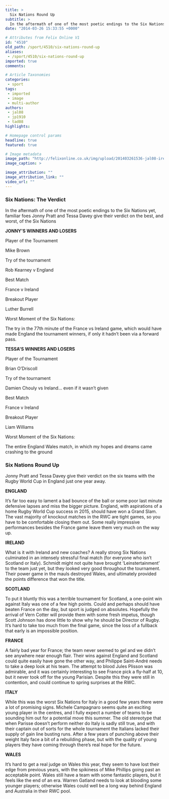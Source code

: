 ```yaml
---
title: >
  Six Nations Round Up
subtitle: >
  In the aftermath of one of the most poetic endings to the Six Nations yet, familiar foes Jonny Pratt and Tessa Davey give their verdict on the best, and worst, of the Six Nations
date: "2014-03-26 15:33:55 +0000"

# Attributes from Felix Online V1
id: "4510"
old_path: /sport/4510/six-nations-round-up
aliases:
 - /sport/4510/six-nations-round-up
imported: true
comments:

# Article Taxonomies
categories:
 - sport
tags:
 - imported
 - image
 - multi-author
authors:
 - jal08
 - jp1910
 - tad08
highlights:

# Homepage control params
headline: true
featured: true

# Image metadata
image_path: "http://felixonline.co.uk/img/upload/201403261536-jal08-irelandtrophy_3101962.jpg"
image_caption: >

image_attribution: ""
image_attribution_link: ""
video_url: ""
---
```


### __Six Nations: The Verdict__

In the aftermath of one of the most poetic endings to the Six Nations yet, familiar foes Jonny Pratt and Tessa Davey give their verdict on the best, and worst, of the Six Nations

__JONNY'S WINNERS AND LOSERS__

Player of the Tournament

Mike Brown

Try of the tournament

Rob Kearney v England

Best Match

France v Ireland

Breakout Player

Luther Burrell

Worst Moment of the Six Nations:

The try in the 77th minute of the France vs Ireland game, which would have made England the tournament winners, if only it hadn’t been via a forward pass.

__TESSA'S WINNERS AND LOSERS__

Player of the Tournament

Brian O’Driscoll

Try of the tournament

Damien Chouly vs Ireland… even if it wasn’t given

Best Match

France v Ireland

Breakout Player

Liam Williams

Worst Moment of the Six Nations:

The entire England Wales match, in which my hopes and dreams came crashing to the ground

### __Six Nations Round Up__

Jonny Pratt and Tessa Davey give their verdict on the six teams with the Rugby World Cup in England just one year away.

__ENGLAND__

It’s far too easy to lament a bad bounce of the ball or some poor last minute defensive lapses and miss the bigger picture. England, with aspirations of a home Rugby World Cup success in 2015, should have won a Grand Slam. The vast majority of knockout matches in the RWC are tight games, so you have to be comfortable closing them out. Some really impressive performances besides the France game leave them very much on the way up.

__IRELAND__

What is it with Ireland and new coaches? A really strong Six Nations culminated in an intensely stressful final match (for everyone who isn’t Scotland or Italy). Schmidt might not quite have brought ‘Leinstertainment’ to the team just yet, but they looked very good throughout the tournament. Their power game in the mauls destroyed Wales, and ultimately provided the points difference that won the title.

__SCOTLAND__

To put it bluntly this was a terrible tournament for Scotland, a one-point win against Italy was one of a few high points. Could and perhaps should have beaten France on the day, but sport is judged on absolutes. Hopefully the arrival of Vern Cotter will provide them with some fresh impetus, though Scott Johnson has done little to show why he should be Director of Rugby. It’s hard to take too much from the final game, since the loss of a fullback that early is an impossible position.

__FRANCE__

A fairly bad year for France; the team never seemed to gel and we didn’t see anywhere near enough flair. Their wins against England and Scotland could quite easily have gone the other way, and Philippe Saint-André needs to take a deep look at his team. The attempt to blood Jules Plisson was admirable, and it was certainly interesting to see France pick a fly-half at 10, but it never took off for the young Parisian. Despite this they were still in contention, and could continue to spring surprises at the RWC.

__ITALY__

While this was the worst Six Nations for Italy in a good few years there were a lot of promising signs. Michele Campagnaro seems quite an exciting young player in the centres, and I fully expect a number of teams to be sounding him out for a potential move this summer. The old stereotype that when Parisse doesn’t perform neither do Italy is sadly still true, and with their captain out of sorts for the whole tournament the Italians lacked their supply of gain line busting runs. After a few years of punching above their weight Italy face a bit of a rebuilding phase, but with the quality of young players they have coming through there’s real hope for the future.

__WALES__

It’s hard to get a real judge on Wales this year, they seem to have lost their edge from previous years, with the spikiness of Mike Phillips going past an acceptable point. Wales still have a team with some fantastic players, but it feels like the end of an era. Warren Gatland needs to look at blooding some younger players; otherwise Wales could well be a long way behind England and Australia in their RWC pool.
